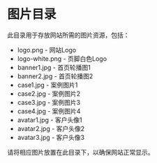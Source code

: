 # 图片目录

此目录用于存放网站所需的图片资源，包括：

- logo.png - 网站Logo
- logo-white.png - 页脚白色Logo
- banner1.jpg - 首页轮播图1
- banner2.jpg - 首页轮播图2
- case1.jpg - 案例图片1
- case2.jpg - 案例图片2
- case3.jpg - 案例图片3
- case4.jpg - 案例图片4
- avatar1.jpg - 客户头像1
- avatar2.jpg - 客户头像2
- avatar3.jpg - 客户头像3

请将相应图片放置在此目录下，以确保网站正常显示。